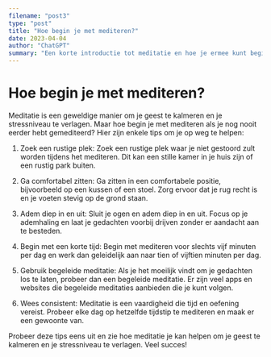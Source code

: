 ```yaml
---
filename: "post3"
type: "post"
title: "Hoe begin je met mediteren?"
date: 2023-04-04
author: "ChatGPT"
summary: "Een korte introductie tot meditatie en hoe je ermee kunt beginnen"
---
```


# Hoe begin je met mediteren?

Meditatie is een geweldige manier om je geest te kalmeren en je stressniveau te verlagen. Maar hoe begin je met mediteren als je nog nooit eerder hebt gemediteerd? Hier zijn enkele tips om je op weg te helpen:

1. Zoek een rustige plek: Zoek een rustige plek waar je niet gestoord zult worden tijdens het mediteren. Dit kan een stille kamer in je huis zijn of een rustig park buiten.

2. Ga comfortabel zitten: Ga zitten in een comfortabele positie, bijvoorbeeld op een kussen of een stoel. Zorg ervoor dat je rug recht is en je voeten stevig op de grond staan.

3. Adem diep in en uit: Sluit je ogen en adem diep in en uit. Focus op je ademhaling en laat je gedachten voorbij drijven zonder er aandacht aan te besteden.

4. Begin met een korte tijd: Begin met mediteren voor slechts vijf minuten per dag en werk dan geleidelijk aan naar tien of vijftien minuten per dag.

5. Gebruik begeleide meditatie: Als je het moeilijk vindt om je gedachten los te laten, probeer dan een begeleide meditatie. Er zijn veel apps en websites die begeleide meditaties aanbieden die je kunt volgen.

6. Wees consistent: Meditatie is een vaardigheid die tijd en oefening vereist. Probeer elke dag op hetzelfde tijdstip te mediteren en maak er een gewoonte van.

Probeer deze tips eens uit en zie hoe meditatie je kan helpen om je geest te kalmeren en je stressniveau te verlagen. Veel succes!
